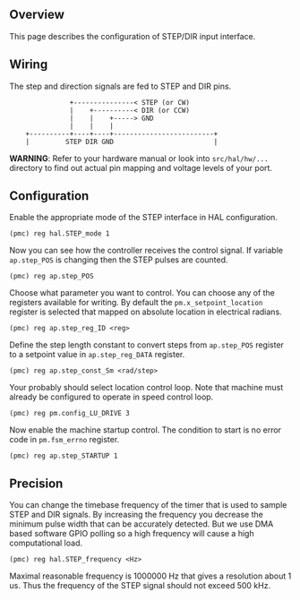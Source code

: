 ## Overview

This page describes the configuration of STEP/DIR input interface.

## Wiring

The step and direction signals are fed to STEP and DIR pins.

```
	           +---------------< STEP (or CW)
	           |    +----------< DIR (or CCW)
	           |    |    +-----> GND
	           |    |    |
	+----------+----+----+-------------------------+
	|         STEP DIR GND                         |
```

**WARNING**: Refer to your hardware manual or look into `src/hal/hw/...`
directory to find out actual pin mapping and voltage levels of your port.

## Configuration

Enable the appropriate mode of the STEP interface in HAL configuration.

    (pmc) reg hal.STEP_mode 1

Now you can see how the controller receives the control signal. If variable
`ap.step_POS` is changing then the STEP pulses are counted.

    (pmc) reg ap.step_POS

Choose what parameter you want to control. You can choose any of the registers
available for writing. By default the `pm.x_setpoint_location` register is
selected that mapped on absolute location in electrical radians.

	(pmc) reg ap.step_reg_ID <reg>

Define the step length constant to convert steps from `ap.step_POS` register to
a setpoint value in `ap.step_reg_DATA` register.

	(pmc) reg ap.step_const_Sm <rad/step>

Your probably should select location control loop. Note that machine must
already be configured to operate in speed control loop.

	(pmc) reg pm.config_LU_DRIVE 3

Now enable the machine startup control. The condition to start is no error code
in `pm.fsm_errno` register.

	(pmc) reg ap.step_STARTUP 1

## Precision

You can change the timebase frequency of the timer that is used to sample STEP
and DIR signals. By increasing the frequency you decrease the minimum pulse
width that can be accurately detected. But we use DMA based software GPIO
polling so a high frequency will cause a high computational load.

	(pmc) reg hal.STEP_frequency <Hz>

Maximal reasonable frequency is 1000000 Hz that gives a resolution about 1 us.
Thus the frequency of the STEP signal should not exceed 500 kHz.

